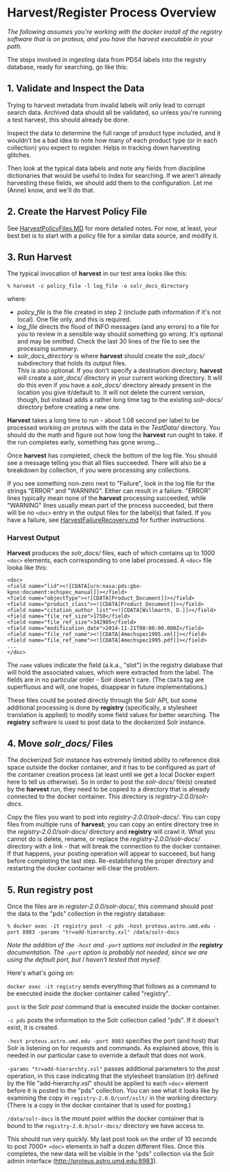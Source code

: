 # Harvest/Register Process Overview

_The following assumes you're working with the docker install of the registry software that is on proteus, and you have
the harvest executable in your path._

The steps involved in ingesting data from PDS4 labels into the registry database, ready for searching, go like this:

## 1. Validate and Inspect the Data

Trying to harvest metadata from invalid labels will only lead to corrupt search data.  Archived data should all be 
validated, so unless you're running a test harvest, this should already be done.

Inspect the data to determine the full range of product type included, and it wouldn't be a bad idea to note how many of each
product type (or in each collection) you expect to register.  Helps in tracking down harvesting glitches.

Then look at the typical data labels and note any fields from discipline dictionaries that would be useful to index for searching. 
If we aren't already harvesting these fields, we should add them to the configuration.  Let me (Anne) know, and we'll do that.

## 2. Create the Harvest Policy File

See [HarvestPolicyFiles.MD](HarvestPolicyFiles.MD) for more detailed notes. For now, at least, your best bet is to start
with a policy file for a similar data source, and modify it.

## 3. Run Harvest

The typical invocation of **harvest** in our test area looks like this:

    % harvest -c policy_file -l log_file -o solr_docs_directory
    
where:
* _policy_file_ is the file created in step 2 (include path information if it's not local). One file only, and this is 
required.
* _log_file_ directs the flood of INFO messages (and any errors) to a file for you to review in a sensible way should
something go wrong.  It's optional and may be omitted.  Check the last 30 lines of the file to see the processing summary.
* _solr_docs_directory_ is where **harvest** should create the *solr_docs/* subdirectory that holds its output files.  
This is also optional.  If you don't specify a destination directory, **harvest** will create a *solr_docs/* directory 
in your current working directory.  It will do this even if you have a *solr_docs/* directory already present in the
location you give it/default to.  It will not delete the current version, though, but instead adds a rather long time
tag to the existing *solr-docs/* directory before creating a new one.

**Harvest** takes a long time to run - about 1.08 second per label to be processed working on proteus with the data in
the *TestData/* directory.  You should do the math and
figure out how long the **harvest** run ought to take.  If the run completes early, something has gone wrong...

Once **harvest** has completed, check the bottom of the log file.  You should see a message telling you that all files
succeeded. There will also be a breakdown by collection, if you were processing any collections. 

If you see something non-zero next to "Failure", look in the log file for the strings "ERROR" and "WARNING".  Either 
can result in a failure.  "ERROR" lines typically mean none of the **harvest** processing succeeded, while "WARNING" 
lines usually mean part of the process succeeded, but there will be no ```<doc>``` entry in the output files for the
label(s) that failed.  If you have a failure, see [HarvestFailureRecovery.md](HarvestFailureRecovery.md) for further 
instructions.

### **Harvest** Output

**Harvest** produces the *solr_docs/* files, each of which contains up to 1000 ```<doc>``` elements, each corresponding
to one label processed.  A ```<doc>``` file looka like this:

    <doc>
    <field name="lid"><![CDATA[urn:nasa:pds:gbo-kpno:document:echspec_manual]]></field>
    <field name="objectType"><![CDATA[Product_Document]]></field>
    <field name="product_class"><![CDATA[Product_Document]]></field>
    <field name="citation_author_list"><![CDATA[Willmarth, D.]]></field>
    <field name="file_ref_size">1750</field>
    <field name="file_ref_size">342905</field>
    <field name="modification_date">2014-11-21T00:00:00.000Z</field>
    <field name="file_ref_name"><![CDATA[4mechspec1995.xml]]></field>
    <field name="file_ref_name"><![CDATA[4mechspec1995.pdf]]></field>
    ...
    </doc>
    
The ```name``` values indicate the field (a.k.a., "slot") in the registry database that will hold the associated values, 
which were extracted from the label. The fields are in no particular order - Solr doesn't care.
(The ```CDATA``` tag are superfluous and will, one hopes, disappear in future implementations.)

These files could be posted directly through the Solr API, but some additional processing is done by **registry**
(specifically, a stylesheet translation is applied) to modify some field values for better searching. 
The **registry** software is used to post data to the dockerized Solr instance.

## 4. Move *solr_docs/* Files

The dockerized Solr instance has extremely limited ability to reference disk space outside the docker container,
and it has to be configured as part of the container creation process (at least until we get a local Docker
expert here to tell us otherwise).  So in order to post the *solr-docs/* file(s)
created by the **harvest** run, they need to be copied to a directory that is already connected to the docker
container.  This directory is *registry-2.0.0/solr-docs*.

Copy the files you want to post into *registry-2.0.0/solr-docs/*.  You can copy files from multiple runs of 
**harvest**; you can copy an entire directory tree in the *registry-2.0.0/solr-docs/* directory and **registry**
will crawl it. What you cannot do is delete, rename, or replace the *registry-2.0.0/solr-docs/* directory with a
link - that will break the connection to the docker container.  If that happens, your posting operation will appear
to succeeed, but hang before completing the last step.  Re-establishing the proper directory and 
restarting the docker container will clear the problem.

## 5. Run **registry post** 

Once the files are in *register-2.0.0/solr-docs/*, this command should post the data to the "pds" collection
in the registry database:

    % docker exec -it registry post -c pds -host proteus.astro.umd.edu -port 8983 -params "tr=add-hierarchy.xsl" /data/solr-docs
    
_Note the addition of the ```-host``` and ```-port``` options not included in the **registry** documentation.  The
```-port``` option is probably not needed, since we are using the default port, but I haven't tested that myself._

Here's what's going on:

```docker exec -it registry``` sends everything that follows as a command to be executed inside the docker container called 
"registry".

```post``` is the Solr *post* command that is executed inside the docker container. 

```-c pds``` posts the information to the Solr collection called "pds".  If it doesn't exist, it is created.

```-host proteus.astro.umd.edu -port 8983``` specifies the port (and host) that Solr is listening on for requests and commands.
As explained above, this is needed in our particular case to override a default that does not work.

```-params "tr=add-hierarchty.xsl"``` passes additional parameters to the *post* operation, in this case indicating that the stylesheet
translation (*tr*) defined by the file "add-hierarchy.xsl" should be applied to each ```<doc>``` element before it is posted to the
"pds" collection.  You can see what it looks like by examining the copy in ```registry-2.0.0/conf/xslt/``` in the working directory.
(There is a copy in the docker container that is used for posting.)

```/data/solr-docs``` is the mount point within the docker container that is bound to the ```registry-2.0.0/solr-docs/``` directory
we have access to.

This should run very quickly.  My last post took on the order of 10 seconds to post 7000+ ```<doc>``` elements in 
half a dozen different files.  Once this completes, the new data will be visible in the "pds" collection via the
Solr admin interface (http://proteus.astro.umd.edu:8983).


